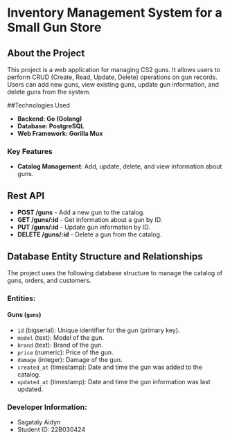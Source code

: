 # Inventory Management System for a Small Gun Store

## About the Project

This project is a web application for managing CS2 guns. It allows users to perform CRUD (Create, Read, Update, Delete) operations on gun records. Users can add new guns, view existing guns, update gun information, and delete guns from the system.

##Technologies Used

- **Backend: Go (Golang)**
- **Database: PostgreSQL**
- **Web Framework: Gorilla Mux**

### Key Features

- **Catalog Management**: Add, update, delete, and view information about guns.

## Rest API
- **POST /guns** - Add a new gun to the catalog.
- **GET /guns/:id** - Get information about a gun by ID.
- **PUT /guns/:id** - Update gun information by ID.
- **DELETE /guns/:id** - Delete a gun from the catalog.
  


## Database Entity Structure and Relationships

The project uses the following database structure to manage the catalog of guns, orders, and customers.

### Entities:

#### Guns (`guns`)

- `id` (bigserial): Unique identifier for the gun (primary key).
- `model` (text): Model of the gun.
- `brand` (text): Brand of the gun.
- `price` (numeric): Price of the gun.
- `damage` (integer): Damage of the gun.
- `created_at` (timestamp): Date and time the gun was added to the catalog.
- `updated_at` (timestamp): Date and time the gun information was last updated.

### Developer Information:

- Sagataly Aidyn
- Student ID: 22B030424
